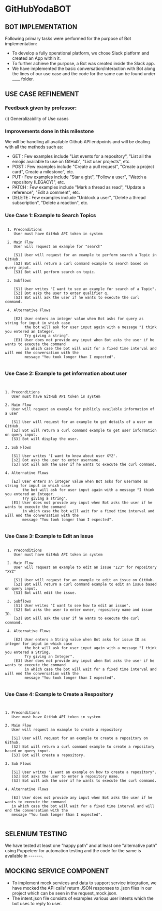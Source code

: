 # GitHubYodaBOT

## BOT IMPLEMENTATION

Following primary tasks were performed for the purpose of Bot implementation:

- To develop a fully operational platform, we chose Slack platform and created an App within it.
- To further achieve the purpose, a Bot was created inside the Slack app.
- We have implemented the basic conversation/interaction with Bot along the lines of our use case and the code for the same can be found under ____ folder.

## USE CASE REFINEMENT

### Feedback given by professor:

(i) Generalizability of Use cases

### Improvements done in this milestone

We will be handling all available Github API endpoints and will be dealing with all the methods such as:

- GET : Few examples include "List events for a repository", "List all the emojis available to use on GitHub", "List user projects", etc.
- POST : Few examples include "Create a pull request", "Create a project card", Create a milestone", etc.
- PUT : Few examples include "Star a gist", "Follow a user", "Watch a repository (LEGACY)", etc.
- PATCH : Few examples include "Mark a thread as read", "Update a reference", "Edit a comment", etc.
- DELETE : Few examples include "Unblock a user", "Delete a thread subscription", "Delete a reaction", etc.

### Use Case 1: Example to Search Topics

<pre><code>
 1. Preconditions
    User must have GitHub API token in system
    
 2. Main Flow
    User will request an example for "search"
   
    [S1] User will request for an example to perform search a Topic in GitHub.
    [S2] Bot will return a curl command example to search based on query input.        
    [S3] Bot will perform search on topic.
    
 3. Subflows
    
    [S1] User writes "I want to see an example for search of a Topic".
    [S2] Bot asks the user to enter qualifier q. 
    [S3] Bot will ask the user if he wants to execute the curl command.
    
 4. Alternative Flows
   
    [E2] User enters an integer value when Bot asks for query as string for input in which case 
         the bot will ask for user input again with a message "I think you entered an Integer. 
         Try giving a string".
    [E3] User does not provide any input when Bot asks the user if he wants to execute the command
         in which case the bot will wait for a fixed time interval and will end the conversation with the
         message "You took longer than I expected".     
       
</code></pre>

### Use Case 2: Example to get information about user

<pre><code>

1. Preconditions
   User must have GitHub API token in system

2. Main Flow
   User will request an example for publicly available information of a user 
   
   [S1] User will request for an example to get details of a user on GitHub. 
   [S2] Bot will return a curl command example to get user information on query input.        
   [S3] Bot will display the user.
   
3. Sub Flows
   
   [S1] User writes "I want to know about user XYZ".
   [s2] Bot asks the user to enter username.
   [S3] Bot will ask the user if he wants to execute the curl command.
   
4. Alternative Flows
   
   [E2] User enters an integer value when Bot asks for username as string for input in which case 
        the bot will ask for user input again with a message "I think you entered an Integer. 
        Try giving a string".
   [E3] User does not provide any input when Bot asks the user if he wants to execute the command
        in which case the bot will wait for a fixed time interval and will end the conversation with the
        message "You took longer than I expected".       

</code></pre>

### Use Case 3: Example to Edit an Issue

<pre><code>
 1. Preconditions
    User must have GitHub API token in system
    
 2. Main Flow
    User will request an example to edit an issue "123" for repository "XYZ"
    
    [S1] User will request for an example to edit an issue on GitHub. 
    [S2] Bot will return a curl command example to edit an issue based on query input.        
    [S3] Bot will edit the issue.
    
 3. Subflows
    [S1] User writes "I want to see how to edit an issue".
    [S2] Bot asks the user to enter owner, repository name and issue ID.
    [S3] Bot will ask the user if he wants to execute the curl command.
    
 4. Alternative Flows
   
    [E2] User enters a String value when Bot asks for issue ID as integer for input in which case 
         the bot will ask for user input again with a message "I think you entered a String. 
         Try giving an Integer".
    [E3] User does not provide any input when Bot asks the user if he wants to execute the command
         in which case the bot will wait for a fixed time interval and will end the conversation with the
         message "You took longer than I expected".        
             
</code></pre>

### Use Case 4: Example to Create a Respository

<pre><code>

1. Preconditions
   User must have GitHub API token in system

2. Main Flow
   User will request an example to create a repository
   
   [S1] User will request for an example to create a repository on Github. 
   [S2] Bot will return a curl command example to create a repository based on query input.        
   [S3] Bot will create a repository.
   
3. Sub Flows
   
   [S1] User writes "I want an example on how to create a repository".
   [S2] Bot asks the user to enter a repository name.
   [S3] Bot will ask the user if he wants to execute the curl command.
   
4. Alternative Flows
   
   [E3] User does not provide any input when Bot asks the user if he wants to execute the command
   in which case the bot will wait for a fixed time interval and will end the conversation with the
   message "You took longer than I expected".

</code></pre>

## SELENIUM TESTING

We have tested at least one "happy path" and at least one "alternative path" using Puppeteer for automation testing
and the code for the same is available in -------.

## MOCKING SERVICE COMPONENT

* To implement mock services and data to support service integration, we have mocked the API calls' return JSON responses to .json files in our project which can be seen in the request_mock.json.
* The intent.json file consists of examples various user intents which the bot uses to reply to user. 

